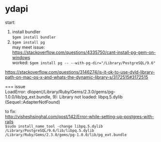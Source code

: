 # ydapi

start:

1) install bundler  
`$gem install bundler`  
2) `$gem install pg`  
may meet issue:  
https://stackoverflow.com/questions/4335750/cant-install-pg-gem-on-windows  
worked: `$gem install pg -- --with-pg-dir="/Library/PostgreSQL/9.6"`


https://stackoverflow.com/questions/3146274/is-it-ok-to-use-dyld-library-path-on-mac-os-x-and-whats-the-dynamic-library-s/3172515#3172515

=== issue  
 LoadError: dlopen(/Library/Ruby/Gems/2.3.0/gems/pg-1.0.0/lib/pg_ext.bundle, 9): Library not loaded: libpq.5.dylib (Sequel::AdapterNotFound)  

to fix:  
http://visheshsinghal.com/post/142/Error-while-setting-up-postgres-with-rails  
`$sudo install_name_tool -change libpq.5.dylib /Library/PostgreSQL/9.6/lib/libpq.5.dylib /Library/Ruby/Gems/2.3.0/gems/pg-1.0.0/lib/pg_ext.bundle` 